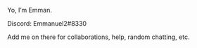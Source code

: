  Yo, I’m Emman.
 
 Discord: Emmanuel2#8330   
 
 Add me on there for collaborations, help, random chatting, etc.  

<!---
Emmanuel2-uni/Emmanuel2-uni is a ✨ special ✨ repository because its `README.md` (this file) appears on your GitHub profile.
You can click the Preview link to take a look at your changes.
--->
